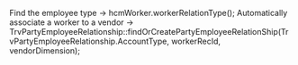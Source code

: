 Find the employee type -> hcmWorker.workerRelationType();
Automatically associate a worker to a vendor -> TrvPartyEmployeeRelationship::findOrCreatePartyEmployeeRelationShip(TrvPartyEmployeeRelationship.AccountType, workerRecId, vendorDimension);
